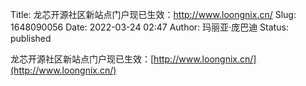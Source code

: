 Title: 龙芯开源社区新站点门户现已生效：http://www.loongnix.cn/
Slug: 1648090056
Date: 2022-03-24 02:47
Author: 玛丽亚·庞巴迪
Status: published

龙芯开源社区新站点门户现已生效：[http://www.loongnix.cn/](http://www.loongnix.cn/)
